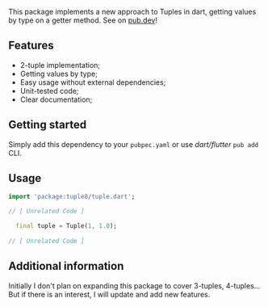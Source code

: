 This package implements a new approach to Tuples in dart, getting values by type on a getter method.
See on [pub.dev](https://pub.dev/packages/tuple8)!

## Features

- 2-tuple implementation;
- Getting values by type;
- Easy usage without external dependencies;
- Unit-tested code;
- Clear documentation;

## Getting started

Simply add this dependency to your `pubpec.yaml` or use _dart/flutter_ `pub add` CLI.

## Usage

```dart
import 'package:tuple8/tuple.dart';

// [ Unrelated Code ]

  final tuple = Tuple(1, 1.0);
  
// [ Unrelated Code ]
```

## Additional information

Initially I don't plan on expanding this package to cover 3-tuples, 4-tuples... But if there is an interest, I will update and add new features.
